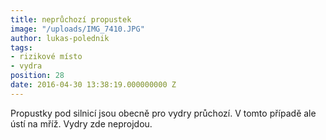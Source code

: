 ```yaml
---
title: neprůchozí propustek
image: "/uploads/IMG_7410.JPG"
author: lukas-polednik
tags:
- rizikové místo
- vydra
position: 28
date: 2016-04-30 13:38:19.000000000 Z
---
```

Propustky pod silnicí jsou obecně pro vydry průchozí. V tomto případě
ale ústí na mříž. Vydry zde neprojdou.

